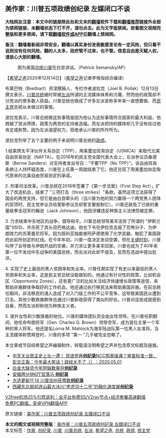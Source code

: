  <h2>美作家：川普五项政绩创纪录 左媒闭口不谈</h2> <p class="notice"><b>大陆网友注意：本文中的链接除此处和文末的<a href="https://github.com/bannedbook/fanqiang" >翻墙</a>软件下载和<a href="https://github.com/killgcd/justmysocks/blob/master/README.md">翻墙推荐</a>链接外全部为禁网链接，未翻墙状态下打不开，请勿点击。此为文字版禁闻，欲看图文视频完整版和更多禁闻，请下载<a href="https://github.com/bannedbook/fanqiang">翻墙软件或APP</a>后翻墙上禁闻网。</p><p>备注：翻墙看新闻非常安全，翻墙以真实身份发表敏感言论有一定风险，但只看不说则没有任何风险，翻的人太多，政府管不过来，也不管。信息自由是天赋人权，请放心大胆的翻墙。</b></p>  <div class="entry"> <figure><figcaption>图为美国<a href="https://www.bannedbook.org/bnews/tag/%e6%80%bb%e7%bb%9f/" class="st_tag internal_tag" rel="tag" title="标签 总统 下的日志">总统</a><a href="https://www.bannedbook.org/bnews/tag/%e5%b7%9d%e6%99%ae/" class="st_tag internal_tag" rel="tag" title="标签 川普 下的日志">川普</a>在白宫讲话。（Patrick Semansky/AP）</figcaption></figure> <p>【<span class='wp_keywordlink_affiliate'><a href="https://www.soundofhope.org" title="希望之声" target="_blank">希望之声</a></span>2020年12月14日】（<a href="https://www.bannedbook.org/bnews/tag/%e5%b8%8c%e6%9c%9b%e4%b9%8b%e5%a3%b0/" class="st_tag internal_tag" rel="tag" title="标签 希望之声 下的日志">希望之声</a>记者李恪恒综合编译）</p> <p>布莱巴特（Breitbart）资深撰稿人、专栏作者波拉克（Joel B. Pollak）12月13日撰文表示，<a href="https://www.bannedbook.org/bnews/tag/%E5%B7%9D%E6%99%AE%E6%80%BB%E7%BB%9F/" class="st_tag internal_tag" rel="tag" title="标签 川普总统 下的日志">川普总统</a>被时常被<a href="https://www.bannedbook.org/bnews/tag/%e5%b7%a6%e6%b4%be/" class="st_tag internal_tag" rel="tag" title="标签 左派 下的日志">左派</a>所谓的主流媒体抹黑和污蔑，然而他的政策却不分党派的使多数人获益。川普总统也做成了许多左派宣称多年来一直想要做、而<a href="https://www.bannedbook.org/bnews/tag/%e6%b0%91%e4%b8%bb%e5%85%9a/" class="st_tag internal_tag" rel="tag" title="标签 民主党 下的日志">民主党</a>总统从未做过的事情。</p>  <p>波拉克表示，川普总统做这些事情是因为他认为这些事情符合国家的最大利益，他跨越了党派界限，政策为两党的支持者造福。而左派把持的媒体却几乎没有给过他肯定或称赞。因为左派渴望权力，拒绝承认川普的所作所为。</p> <p>波拉克列举了五个主要的例子来说明川普总统的<a href="https://www.bannedbook.org/bnews/tag/%E6%94%BF%E7%BB%A9/" class="st_tag internal_tag" rel="tag" title="标签 政绩 下的日志">政绩</a>。</p>  <p>1.结束跨太平洋伙伴关系协定（TPP），用美墨加贸易协定（USMCA）来取代北美自由贸易协定（NAFTA）。在2016年的民主党全国代表大会上，左派参议员桑德斯（Bernie Sanders）对支持者发出号召：“不要TPP（No TPP）”。该自由贸易条款让人持怀疑态度，川普在上任第一周就结束了它。他还兑现了用美墨加协定取代原来的北美自由贸易协定的承诺。</p> <p>2. 刑事司法改革。川普总统在2018年签署了《第一步法案》（First Step Act），扩大了改造机会，结束了 &quot;三项打击（three strikes）&quot;条款。虽然这项立法获得了国会的两党支持，但它是由白宫牵头的（当川普为他的努力赢得一个两党黑人团体的奖项时，民主党参议员哈里斯参议员却誓言要抵制它）。川普还赦免了已故的重量级拳击冠军约翰逊（Jack Johnson），他因涉嫌违反种族主义法律而被定罪。</p>  <p>3. 力求结束中东地区的战争，倡导和平。川普总统领导美军击败了所谓的 &quot;伊斯兰国&quot;(ISIS)，并杀死了其头目巴格达迪。他也下令在伊拉克击毙了恐怖分子、为伊朗效力的苏莱曼尼将军。因为叙利亚独裁者阿萨德使用了化学武器，触犯了美国政府此前所划定的红线。在今年年初，川普一度决定发动空袭，但在<span class='wp_keywordlink'><a href="https://www.bannedbook.org/forum2/topic151.html" title="关键时刻：李鹏日记" target="_blank">关键时刻</a></span>，川普叫停了会导致与伊朗开战的空袭，并力求让更多美军回家。川普也成为了40年来第一位不发动中东战争的美国总统，而左派对此却不提及，反而在选战中提出批评。</p> <p>4. 实现了史上最低的黑人贫困率和失业率。川普任期实现了有史以来最低的黑人贫困率和失业率，这是民主党总统没能做到的。他通过有针对性的政策，比如机会区（Opportunity Zones），还有更广泛的比如关注经济快速增长政策等途径，来帮助非裔群体争取好的工作机会。他还通过执行移民法来帮助美国非裔。在前总统任期间，非法移民的涌入造成了对入门级工作的不公平竞争，这导致美国民众遭到打击。其他少数族裔群体也通过川普新政获得了类似的好处。川普对这些成就感到自豪，然而左派却称他为种族主义者。</p>  <p>5. 提升女性和少数族裔的地位。川普的媒体团队完全由女性领导。在川普任职期间，他任命布朗将军（Gen. Charles Q. Brown）领导空军，成为首位主掌一个军种的黑人将军。他还提名Lorna M. Mahlock为海军陆战队第一位黑人女准将。当主流媒体称赞拜登时，川普的多项 &quot;第一 &quot;几乎被完全忽略了。</p> <p>本文章或节目经希望之声编辑制作，转载请注明希望之声并包含原文标题及链接。</p> <ul class='op-related-articles' title='相关阅读'> <li><a href='https://www.bannedbook.org/bnews/taiwannews/20201119/1433543.html' target='_blank'>中天关台民主史上头一遭！ 民进党再<b>创纪录</b>NCC照表操课？审查标准一致，彭文正轰：今年最大笑话！政经关不了（）｜2020.05.01</a></li> <li><a href='https://www.bannedbook.org/bnews/baitai/20201118/1433071.html' target='_blank'>白金大缺货今年短缺数量将<b>创纪录</b></a></li> <li><a href='https://www.bannedbook.org/bnews/headline/20201114/1431113.html' target='_blank'>安徽两分钟6厅官落马 <b>创纪录</b></a></li> <li><a href='https://www.bannedbook.org/bnews/cbnews/20201114/1431108.html' target='_blank'>大选更新11·14 川普加州获票数<b>创纪录</b></a></li> <li><a href='https://www.bannedbook.org/bnews/renquan/xizang/20201113/1430545.html' target='_blank'>西藏东北部祁连山最大冰川“老虎沟十二号”的融化速度屡<b>创纪录</b></a></li> </ul> <p class="texttj"> <a href="https://www.bannedbook.org/forum23/topic22702.html" target="_blank">V2free机场25%引荐返利：全平台免费SS/V2ray节点+经济套餐高速翻墙</a><br/> <a href="https://github.com/bannedbook/fanqiang/wiki/%E7%A6%81%E9%97%BB%E7%BD%91%E5%AE%89%E5%8D%93%E7%BF%BB%E5%A2%99%E6%96%B0%E9%97%BBAPP" target="_blank">免费PC翻墙、安卓VPN翻墙APP</a></p><p>原文链接：<a class="src_link"  href="https://www.soundofhope.org/post/453481" target="_blank">美作家：川普五项政绩创纪录 左媒闭口不谈</a></p><a name='sharetosocial'></a>       <div><b>本文的图文或视频完整版</b>：<a href='https://www.bannedbook.org/bnews/comments/20201215/1447738.html'>美作家：川普五项政绩创纪录 左媒闭口不谈</a></div>  </div><!--END ENTRY--> <div class="postfooter"> <div>本文标签：<a href="https://www.bannedbook.org/bnews/tag/%e4%bd%9c%e5%ae%b6/" rel="tag">作家</a>, <a href="https://www.bannedbook.org/bnews/tag/%E5%88%9B%E7%BA%AA%E5%BD%95/" rel="tag">创纪录</a>, <a href="https://www.bannedbook.org/bnews/tag/%e5%b7%9d%e6%99%ae/" rel="tag">川普</a>, <a href="https://www.bannedbook.org/bnews/tag/%E5%B7%9D%E6%99%AE%E6%80%BB%E7%BB%9F/" rel="tag">川普总统</a>, <a href="https://www.bannedbook.org/bnews/tag/%e5%b7%a6%e6%b4%be/" rel="tag">左派</a>, <a href="https://www.bannedbook.org/bnews/tag/%e5%b8%8c%e6%9c%9b%e4%b9%8b%e5%a3%b0/" rel="tag">希望之声</a>, <a href="https://www.bannedbook.org/bnews/tag/%e6%80%bb%e7%bb%9f/" rel="tag">总统</a>, <a href="https://www.bannedbook.org/bnews/tag/%E6%94%BF%E7%BB%A9/" rel="tag">政绩</a>, <a href="https://www.bannedbook.org/bnews/tag/%e6%b0%91%e4%b8%bb%e5%85%9a/" rel="tag">民主党</a></div>  </div><!--END POSTFOOTER--> 